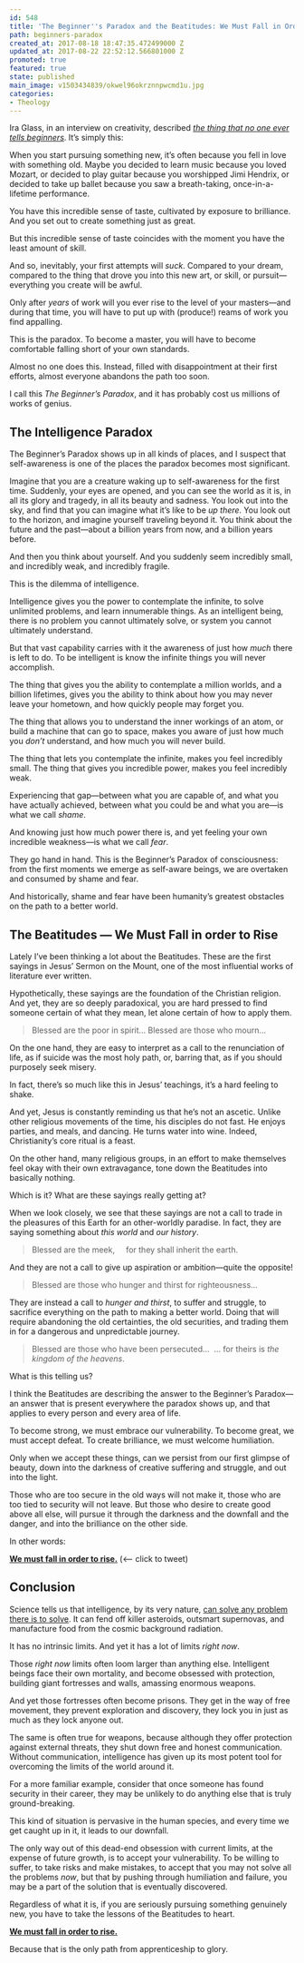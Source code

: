 ```yaml
---
id: 548
title: 'The Beginner''s Paradox and the Beatitudes: We Must Fall in Order to Rise'
path: beginners-paradox
created_at: 2017-08-18 18:47:35.472499000 Z
updated_at: 2017-08-22 22:52:12.566801000 Z
promoted: true
featured: true
state: published
main_image: v1503434839/okwel96okrznnpwcmd1u.jpg
categories:
- Theology
---
```

Ira Glass, in an interview on creativity, described *[the thing that no one ever tells beginners](https://www.youtube.com/watch?v=X2wLP0izeJE)*. It’s simply this: 

When you start pursuing something new, it’s often because you fell in love with something old. Maybe you decided to learn music because you loved Mozart, or decided to play guitar because you worshipped Jimi Hendrix, or decided to take up ballet because you saw a breath-taking, once-in-a-lifetime performance. 

You have this incredible sense of taste, cultivated by exposure to brilliance. And you set out to create something just as great.

But this incredible sense of taste coincides with the moment you have the least amount of skill.

And so, inevitably, your first attempts will *suck*. Compared to your dream, compared to the thing that drove you into this new art, or skill, or pursuit—everything you create will be awful.

Only after *years* of work will you ever rise to the level of your masters—and during that time, you will have to put up with (produce!) reams of work you find appalling. 

This is the paradox. To become a master, you will have to become comfortable falling short of your own standards. 

Almost no one does this. Instead, filled with disappointment at their first efforts, almost everyone abandons the path too soon. 

I call this *The Beginner’s Paradox*, and it has probably cost us millions of works of genius.

## The Intelligence Paradox

The Beginner’s Paradox shows up in all kinds of places, and I suspect that self-awareness is one of the places the paradox becomes most significant. 

Imagine that you are a creature waking up to self-awareness for the first time. Suddenly, your eyes are opened, and you can see the world as it is, in all its glory and tragedy, in all its beauty and sadness. You look out into the sky, and find that you can imagine what it’s like to be *up there*. You look out to the horizon, and imagine yourself traveling beyond it. You think about the future and the past—about a billion years from now, and a billion years before. 

And then you think about yourself. And you suddenly seem incredibly small, and incredibly weak, and incredibly fragile. 

This is the dilemma of intelligence. 

Intelligence gives you the power to contemplate the infinite, to solve unlimited problems, and learn innumerable things. As an intelligent being, there is no problem you cannot ultimately solve, or system you cannot ultimately understand.

But that vast capability carries with it the awareness of just how *much* there is left to do. To be intelligent is know the infinite things you will never accomplish.

The thing that gives you the ability to contemplate a million worlds, and a billion lifetimes, gives you the ability to think about how you may never leave your hometown, and how quickly people may forget you. 

The thing that allows you to understand the inner workings of an atom, or build a machine that can go to space, makes you aware of just how much you *don’t* understand, and how much you will never build.

The thing that lets you contemplate the infinite, makes you feel incredibly small. The thing that gives you incredible power, makes you feel incredibly weak. 

Experiencing that gap—between what you are capable of, and what you have actually achieved, between what you could be and what you are—is what we call *shame*.

And knowing just how much power there is, and yet feeling your own incredible weakness—is what we call *fear*.

They go hand in hand. This is the Beginner’s Paradox of consciousness: from the first moments we emerge as self-aware beings, we are overtaken and consumed by shame and fear.

And historically, shame and fear have been humanity’s greatest obstacles on the path to a better world.

## The Beatitudes — We Must Fall in order to Rise

Lately I’ve been thinking a lot about the Beatitudes. These are the first sayings in Jesus’ Sermon on the Mount, one of the most influential works of literature ever written.

Hypothetically, these sayings are the foundation of the Christian religion. And yet, they are so deeply paradoxical, you are hard pressed to find someone certain of what they mean, let alone certain of how to apply them.

> Blessed are the poor in spirit…
> Blessed are those who mourn…

On the one hand, they are easy to interpret as a call to the renunciation of life, as if suicide was the most holy path, or, barring that, as if you should purposely seek misery.

In fact, there’s so much like this in Jesus’ teachings, it’s a hard feeling to shake. 

And yet, Jesus is constantly reminding us that he’s not an ascetic. Unlike other religious movements of the time, his disciples do not fast. He enjoys parties, and meals, and dancing. He turns water into wine. Indeed, Christianity’s core ritual is a feast. 

On the other hand, many religious groups, in an effort to make themselves feel okay with their own extravagance, tone down the Beatitudes into basically nothing.

Which is it? What are these sayings really getting at?

When we look closely, we see that these sayings are not a call to trade in the pleasures of this Earth for an other-worldly paradise. In fact, they are saying something about *this world* and *our history*.

> Blessed are the meek,
>     for they shall inherit the earth.

And they are not a call to give up aspiration or ambition—quite the opposite! 

> Blessed are those who hunger and thirst for righteousness…

They are instead a call to *hunger and thirst*, to suffer and struggle, to sacrifice everything on the path to making a better world. Doing that will require abandoning the old certainties, the old securities, and trading them in for a dangerous and unpredictable journey.

> Blessed are those who have been persecuted…
>  … for theirs is *the kingdom of the heavens*.

What is this telling us?

I think the Beatitudes are describing the answer to the Beginner’s Paradox—an answer that is present everywhere the paradox shows up, and that applies to every person and every area of life. 

To become strong, we must embrace our vulnerability. 
To become great, we must accept defeat. 
To create brilliance, we must welcome humiliation.

Only when we accept these things, can we persist from our first glimpse of beauty, down into the darkness of creative suffering and struggle, and out into the light.

Those who are too secure in the old ways will not make it, those who are too tied to security will not leave. But those who desire to create good above all else, will pursue it through the darkness and the downfall and the danger, and into the brilliance on the other side.

In other words:

**[We must fall in order to rise.](http://micahredding.com/blog/beginners-paradox "#tweet-this")** (<-- click to tweet)

## Conclusion

Science tells us that intelligence, by its very nature, [can solve any problem there is to solve](http://brickcaster.com/christiantranshumanist/35). It can fend off killer asteroids, outsmart supernovas, and manufacture food from the cosmic background radiation.

It has no intrinsic limits. And yet it has a lot of limits *right now*. 

Those *right now* limits often loom larger than anything else. Intelligent beings face their own mortality, and become obsessed with protection, building giant fortresses and walls, amassing enormous weapons.

And yet those fortresses often become prisons. They get in the way of free movement, they prevent exploration and discovery, they lock you in just as much as they lock anyone out. 

The same is often true for weapons, because although they offer protection against external threats, they shut down free and honest communication. Without communication, intelligence has given up its most potent tool for overcoming the limits of the world around it.

For a more familiar example, consider that once someone has found security in their career, they may be unlikely to do anything else that is truly ground-breaking. 

This kind of situation is pervasive in the human species, and every time we get caught up in it, it leads to our downfall.

The only way out of this dead-end obsession with current limits, at the expense of future growth, is to accept your vulnerability. To be willing to suffer, to take risks and make mistakes, to accept that you may not solve all the problems *now*, but that by pushing through humiliation and failure, you may be a part of the solution that is eventually discovered.

Regardless of what it is, if you are seriously pursuing something genuinely new, you have to take the lessons of the Beatitudes to heart.

**[We must fall in order to rise.](http://micahredding.com/blog/beginners-paradox "#tweet-this")**

Because that is the only path from apprenticeship to glory.
